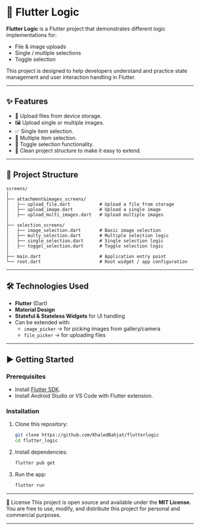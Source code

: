 # 📱 Flutter Logic

**Flutter Logic** is a Flutter project that demonstrates different logic implementations for:  
- File & image uploads  
- Single / multiple selections  
- Toggle selection  

This project is designed to help developers understand and practice state management and user interaction handling in Flutter.

---

## ✨ Features
- 📂 Upload files from device storage.  
- 🖼️ Upload single or multiple images.  
- ✅ Single item selection.  
- 🔲 Multiple item selection.  
- 🔀 Toggle selection functionality.  
- 🎨 Clean project structure to make it easy to extend.  

---

## 📂 Project Structure

```
screens/
│
├── attachment&images_screens/
│   ├── upload_file.dart           # Upload a file from storage
│   ├── upload_image.dart          # Upload a single image
│   ├── upload_multi_images.dart   # Upload multiple images
│
├── selection_screens/
│   ├── image_selection.dart       # Basic image selection
│   ├── multy_selection.dart       # Multiple selection logic
│   ├── single_selection.dart      # Single selection logic
│   ├── toggel_selection.dart      # Toggle selection logic
│
├── main.dart                      # Application entry point
└── root.dart                      # Root widget / app configuration
```

---

## 🛠️ Technologies Used
- **Flutter** (Dart)  
- **Material Design**  
- **Stateful & Stateless Widgets** for UI handling  
- Can be extended with:  
  - `image_picker` → for picking images from gallery/camera  
  - `file_picker` → for uploading files  

---

## ▶️ Getting Started

### Prerequisites
- Install [Flutter SDK](https://flutter.dev/docs/get-started/install).  
- Install Android Studio or VS Code with Flutter extension.  

### Installation
1. Clone this repository:
   ```bash
   git clone https://github.com/KhaledBahjat/flutterlogic
   cd flutter_logic
   ```
2. Install dependencies:
   ```bash
   flutter pub get
   ```
3. Run the app:
   ```bash
   flutter run
   ```

---

📜 License
This project is open source and available under the **MIT License**.  
You are free to use, modify, and distribute this project for personal and commercial purposes.  

---

